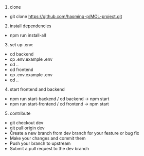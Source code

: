 1. clone  
- git clone https://github.com/haoming-p/MOL-project.git

2. install dependencies  
- npm run install-all

3. set up .env:
- cd backend
- cp .env.example .env
- cd ..
- cd frontend
- cp .env.example .env
- cd ..

4. start frontend and backend  
- npm run start-backend / cd backend -> npm start  
- npm run start-frontend / cd frontend -> npm start

5. contribute
- git checkout dev  
- git pull origin dev  
- Create a new branch from dev branch for your feature or bug fix
- Make your changes and commit them
- Push your branch to upstream
- Submit a pull request to the dev branch